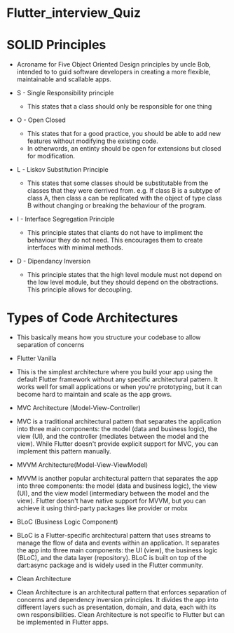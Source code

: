 # Flutter_interview_Quiz
# SOLID Principles
- Acroname for Five Object Oriented Design principles by uncle Bob, intended to to guid software developers in creating a more flexible, maintainable and scallable apps. 

* S - Single Responsibility principle
    - This states that a class should only be responsible for one thing

* O - Open Closed
    - This states that for a good practice, you should be able to add new features without modifying the existing code.
    - In otherwords, an entinty should be open for extensions but closed for modification.

* L - Liskov Substitution Principle
    - This states that some classes should be substitutable from the classes that they were derrived from. e.g. If class B is a subtype of class A, then class a can be replicated with the object of type class B without changing or breaking the behaviour of the program.

* I - Interface Segregation Principle
    - This principle states that cliants do not have to impliment the behaviour they do not need. This encourages them to create interfaces with minimal methods.

* D - Dipendancy Inversion 
    - This principle states that the high level module must not depend on the low level module, but they should depend on the obstractions. This principle allows for decoupling.


# Types of Code Architectures 
- This basically means how you structure your codebase to allow separation of concerns

* Flutter Vanilla
- This is the simplest architecture where you build your app using the default Flutter framework without any specific architectural pattern. It works well for small applications or when you're prototyping, but it can become hard to maintain and scale as the app grows.

* MVC Architecture (Model-View-Controller)
-  MVC is a traditional architectural pattern that separates the application into three main components: the model (data and business logic), the view (UI), and the controller (mediates between the model and the view). While Flutter doesn't provide explicit support for MVC, you can implement this pattern manually.

* MVVM Architecture(Model-View-ViewModel)
- MVVM is another popular architectural pattern that separates the app into three components: the model (data and business logic), the view (UI), and the view model (intermediary between the model and the view). Flutter doesn't have native support for MVVM, but you can achieve it using third-party packages like provider or mobx

* BLoC (Business Logic Component)
-  BLoC is a Flutter-specific architectural pattern that uses streams to manage the flow of data and events within an application. It separates the app into three main components: the UI (view), the business logic (BLoC), and the data layer (repository). BLoC is built on top of the dart:async package and is widely used in the Flutter community.

* Clean Architecture
- Clean Architecture is an architectural pattern that enforces separation of concerns and dependency inversion principles. It divides the app into different layers such as presentation, domain, and data, each with its own responsibilities. Clean Architecture is not specific to Flutter but can be implemented in Flutter apps.

